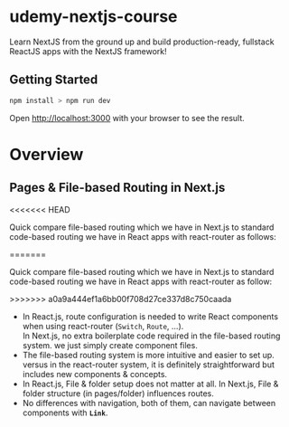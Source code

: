 # udemy-nextjs-course

Learn NextJS from the ground up and build production-ready, fullstack ReactJS apps with the NextJS framework!

## Getting Started

```bash
npm install > npm run dev
```

Open [http://localhost:3000](http://localhost:3000) with your browser to see the result.

# Overview

## Pages & File-based Routing in Next.js

<<<<<<< HEAD
<p>Quick compare file-based routing which we have in Next.js to standard code-based routing we have in React apps with react-router as follows:</p>
=======
<p>Quick compare file-based routing which we have in Next.js to standard code-based routing we have in React apps with react-router as follow:</p>
>>>>>>> a0a9a444ef1a6bb00f708d27ce337d8c750caada
<ul>
    <li>
        In React.js, route configuration is needed to write React components when using react-router (<code>Switch</code>, <code>Route</code>, ...).
        <br/>
        In Next.js, no extra boilerplate code required in the file-based routing system. we just simply create component files.
    </li>
    <li>
        The file-based routing system is more intuitive and easier to set up. versus in the react-router system, it is definitely straightforward but includes new components & concepts.
    </li>
    <li>
        In React.js, File & folder setup does not matter at all.
        In Next.js, File & folder structure (in pages/folder) influences routes.
    </li>
    <li>
        No differences with navigation, both of them, can navigate between components with <b><code>Link</code></b>.
    </li>
</ul>
